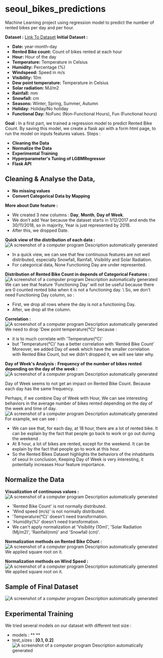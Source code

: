 # seoul_bikes_predictions
Machine Learning project using regression model to predict the number of rented bikes per day and per hour.

**Dataset :**
[Link To Dataset](https://archive.ics.uci.edu/dataset/560/seoul+bike+sharing+demand) 
**Initial Dataset :**
- **Date:** year-month-day
- **Rented Bike count:** Count of bikes rented at each hour
- **Hour:** Hour of the day
- **Temperature:** Temperature in Celsius
- **Humidity:** Percentage (%)
- **Windspeed:** Speed in m/s
- **Visibility:** 10m
- **Dew point temperature:** Temperature in Celsius
- **Solar radiation:** MJ/m2
- **Rainfall:** mm
- **Snowfall:** cm
- **Seasons:** Winter, Spring, Summer, Autumn
- **Holiday:** Holiday/No holiday
- **Functional Day:** NoFunc (Non-Functional Hours), Fun (Functional hours)

**Goal :**
In a first part, we trained a regression model to predict Rented Bike Count.
By saving this model, we create a flask api with a form html page, to run the model on inputs features values.
Steps :
- **Cleaning the Data**
- **Normalize the Data**
- **Experimental Training**
- **Hyperparameter's Tuning of LGBMRegressor**
- **Flask API**

## Cleaning & Analyse the Data,
- **No missing values**
- **Convert Categorical Data by Mapping**

**More about Date feature :**
- We created 3 new columns : **Day**, **Month**, **Day of Week**.
- We don't add Year because the dataset starts in 1/12/2017 and ends the 30/11/2018, so in majority, Year is just represented by 2018.
- After this, we dropped Date.

**Quick view of the distribution of each data :**
![A screenshot of a computer program Description automatically generated](images/distribution.png)
- In a quick view, we can see that few continuous features are not well distributed, especially Snowfall, Rainfall, Visibility and Solar Radiation.
- For categorical data, None Functioning Day are under represented.

**Distribution of Rented Bike Count in depends of Categorical Features :**
![A screenshot of a computer program Description automatically generated](images/cat_distribution.png)
We can see that feature 'Functioning Day' will not be useful because there are 0 counted rented bike when it is not a functioning day.  \\
So, we don't need Functioning Day column, so :
- First, we drop all rows where the day is not a functioning Day.
- After, we drop all the column.

**Correlation :**
![A screenshot of a computer program Description automatically generated](images/corr.png)
We need to drop 'Dew point temperature(°C)' because :
- it is to much correlate with 'Temperature(°C)'
- but 'Temperature(°C)' has a better correlation with 'Rented Bike Count'
Moreover, we added Day of week which have the smaller correlation with Rented Bike Count, but we didn't dropped it, we will see later why.

**Day of Week's Analysis :**
**Frequency of the number of bikes rented depending on the day of the week :**
![A screenshot of a computer program Description automatically generated](images/day_week_distrib.png)

Day of Week seems to not get an impact on Rented Bike Count. Because each day has the same frequency.

Perhaps, if we combine Day of Week with Hour, We can see interesting behaviors in the average number of bikes rented depending on the day of the week and time of day.
![A screenshot of a computer program Description automatically generated](images/day_week_hour.png)
For example, we can see :
- We can see that, for each day, at 18 hour, there are a lot of rented bike. It can be explain by the fact that people go back to work or go out during the weekend .
- At 8 hour, a lot of bikes are rented, except for the weekend. It can be explain by the fact that people go to work at this hour.
- So the Rented Bikes Dataset highlights the behaviors of the inhabitants of seoul
In conclusion, Keeping Day of Week is very interesting, it potentially increases Hour feature importance.

## Normalize the Data
**Visualization of continuous values :**
![A screenshot of a computer program Description automatically generated](images/continuous_distri.png)
- 'Rented Bike Count' is not normally distributed.
- 'Wind speed (m/s)' is not normally distributed.
- 'Temperature(°C)' doesn't need transformation.
- 'Humidity(%)' doesn't need transformation.
- We can't apply normalization at 'Visibility (10m)', 'Solar Radiation (Mj/m2)', 'Rainfall(mm)' and 'Snowfall (cm)'.
  
**Normalization methods on Rented Bike COunt :**
![A screenshot of a computer program Description automatically generated](images/rented_bike_count.png)
We applied square root on it.

**Normalization methods on Wind Speed :**
![A screenshot of a computer program Description automatically generated](images/wind_speed.png)
We applied square root on it.

## Sample of Final Dataset
![A screenshot of a computer program Description automatically generated](images/final_df.PNG)

## Experimental Training
We tried several models on our dataset with different test size :
- models : ** **
- test_sizes : **[0.1, 0.2]**
![A screenshot of a computer program Description automatically generated](images/EX.PNG)


